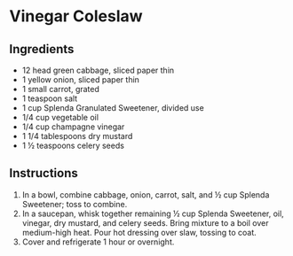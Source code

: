 # Vinegar Coleslaw 

## Ingredients
- 12 head green cabbage, sliced
paper thin
- 1 yellow onion, sliced paper thin
- 1 small carrot, grated
- 1 teaspoon salt
- 1 cup Splenda Granulated
Sweetener, divided use
- 1/4 cup vegetable oil
- 1/4 cup champagne vinegar
- 1 1/4 tablespoons dry mustard
- 1 ½ teaspoons celery seeds

## Instructions
1. In a bowl, combine cabbage, onion,
carrot, salt, and ½ cup Splenda
Sweetener; toss to combine.
2. In a saucepan, whisk together
remaining ½ cup Splenda Sweetener,
oil, vinegar, dry mustard, and celery
seeds. Bring mixture to a boil over
medium-high heat. Pour hot dressing
over slaw, tossing to coat.
3. Cover and refrigerate 1 hour or
overnight.